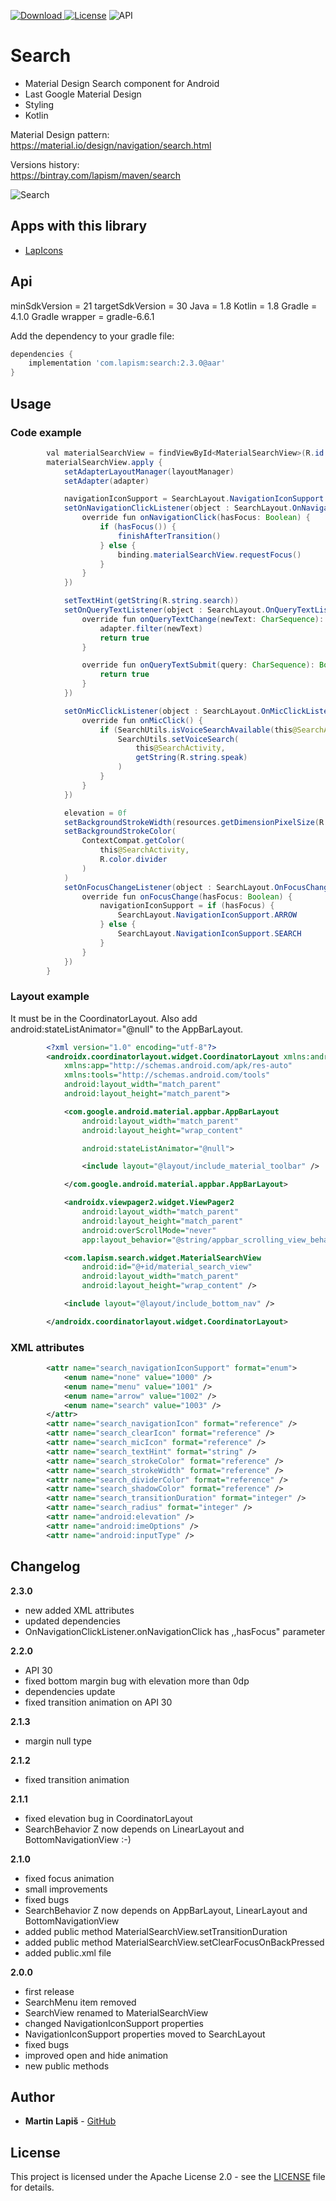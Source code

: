 [ ![Download](https://api.bintray.com/packages/lapism/maven/search/images/download.svg) ](https://bintray.com/lapism/maven/search/_latestVersion)
[![License](https://img.shields.io/badge/License-Apache%202.0-blue.svg)](https://opensource.org/licenses/Apache-2.0)
![API](https://img.shields.io/badge/API-21%2B-brightgreen.svg?style=flat)


# Search
 - Material Design Search component for Android
 - Last Google Material Design
 - Styling
 - Kotlin

Material Design pattern:  
https://material.io/design/navigation/search.html  

Versions history:  
https://bintray.com/lapism/maven/search

![Search](https://github.com/lapism/Search/blob/master/images/search.png)

## Apps with this library

* [LapIcons](https://play.google.com/store/apps/details?id=com.lapism.lapicons)

## Api

minSdkVersion = 21
targetSdkVersion = 30
Java = 1.8
Kotlin = 1.8
Gradle = 4.1.0
Gradle wrapper = gradle-6.6.1


Add the dependency to your gradle file:
```groovy
dependencies {
    implementation 'com.lapism:search:2.3.0@aar'
}
```

## Usage

### Code example
```java
        val materialSearchView = findViewById<MaterialSearchView>(R.id.materialSearchView)
        materialSearchView.apply {
            setAdapterLayoutManager(layoutManager)
            setAdapter(adapter)

            navigationIconSupport = SearchLayout.NavigationIconSupport.SEARCH
            setOnNavigationClickListener(object : SearchLayout.OnNavigationClickListener {
                override fun onNavigationClick(hasFocus: Boolean) {
                    if (hasFocus()) {
                        finishAfterTransition()
                    } else {
                        binding.materialSearchView.requestFocus()
                    }
                }
            })

            setTextHint(getString(R.string.search))
            setOnQueryTextListener(object : SearchLayout.OnQueryTextListener {
                override fun onQueryTextChange(newText: CharSequence): Boolean {
                    adapter.filter(newText)
                    return true
                }

                override fun onQueryTextSubmit(query: CharSequence): Boolean {
                    return true
                }
            })

            setOnMicClickListener(object : SearchLayout.OnMicClickListener {
                override fun onMicClick() {
                    if (SearchUtils.isVoiceSearchAvailable(this@SearchActivity)) {
                        SearchUtils.setVoiceSearch(
                            this@SearchActivity,
                            getString(R.string.speak)
                        )
                    }
                }
            })

            elevation = 0f
            setBackgroundStrokeWidth(resources.getDimensionPixelSize(R.dimen.search_stroke_width))
            setBackgroundStrokeColor(
                ContextCompat.getColor(
                    this@SearchActivity,
                    R.color.divider
                )
            )
            setOnFocusChangeListener(object : SearchLayout.OnFocusChangeListener {
                override fun onFocusChange(hasFocus: Boolean) {
                    navigationIconSupport = if (hasFocus) {
                        SearchLayout.NavigationIconSupport.ARROW
                    } else {
                        SearchLayout.NavigationIconSupport.SEARCH
                    }
                }
            })
        }
```

### Layout example
It must be in the CoordinatorLayout.
Also add android:stateListAnimator="@null" to the AppBarLayout.

```xml
        <?xml version="1.0" encoding="utf-8"?>
        <androidx.coordinatorlayout.widget.CoordinatorLayout xmlns:android="http://schemas.android.com/apk/res/android"
            xmlns:app="http://schemas.android.com/apk/res-auto"
            xmlns:tools="http://schemas.android.com/tools"
            android:layout_width="match_parent"
            android:layout_height="match_parent">

            <com.google.android.material.appbar.AppBarLayout
                android:layout_width="match_parent"
                android:layout_height="wrap_content"

                android:stateListAnimator="@null">

                <include layout="@layout/include_material_toolbar" />

            </com.google.android.material.appbar.AppBarLayout>

            <androidx.viewpager2.widget.ViewPager2
                android:layout_width="match_parent"
                android:layout_height="match_parent"
                android:overScrollMode="never"
                app:layout_behavior="@string/appbar_scrolling_view_behavior" />

            <com.lapism.search.widget.MaterialSearchView
                android:id="@+id/material_search_view"
                android:layout_width="match_parent"
                android:layout_height="wrap_content" />

            <include layout="@layout/include_bottom_nav" />

        </androidx.coordinatorlayout.widget.CoordinatorLayout>
```

### XML attributes
```xml
        <attr name="search_navigationIconSupport" format="enum">
            <enum name="none" value="1000" />
            <enum name="menu" value="1001" />
            <enum name="arrow" value="1002" />
            <enum name="search" value="1003" />
        </attr>
        <attr name="search_navigationIcon" format="reference" />
        <attr name="search_clearIcon" format="reference" />
        <attr name="search_micIcon" format="reference" />
        <attr name="search_textHint" format="string" />
        <attr name="search_strokeColor" format="reference" />
        <attr name="search_strokeWidth" format="reference" />
        <attr name="search_dividerColor" format="reference" />
        <attr name="search_shadowColor" format="reference" />
        <attr name="search_transitionDuration" format="integer" />
        <attr name="search_radius" format="integer" />
        <attr name="android:elevation" />
        <attr name="android:imeOptions" />
        <attr name="android:inputType" />
```

## Changelog
**2.3.0**
- new added XML attributes
- updated dependencies
- OnNavigationClickListener.onNavigationClick has ,,hasFocus" parameter

**2.2.0**
- API 30
- fixed bottom margin bug with elevation more than 0dp
- dependencies update
- fixed transition animation on API 30

**2.1.3**
- margin null type

**2.1.2**
- fixed transition animation

**2.1.1**
- fixed elevation bug in CoordinatorLayout
- SearchBehavior Z now depends on LinearLayout and BottomNavigationView :-)

**2.1.0**
- fixed focus animation
- small improvements
- fixed bugs
- SearchBehavior Z now depends on AppBarLayout, LinearLayout and BottomNavigationView
- added public method MaterialSearchView.setTransitionDuration
- added public method MaterialSearchView.setClearFocusOnBackPressed
- added public.xml file

**2.0.0**
- first release
- SearchMenu item removed
- SearchView renamed to MaterialSearchView
- changed NavigationIconSupport properties
- NavigationIconSupport properties moved to SearchLayout
- fixed bugs
- improved open and hide animation
- new public methods

## Author

* **Martin Lapiš** - [GitHub](https://github.com/lapism)

## License

This project is licensed under the Apache License 2.0 - see the [LICENSE](https://github.com/lapism/Search/blob/searchview/LICENSE) file for details.

